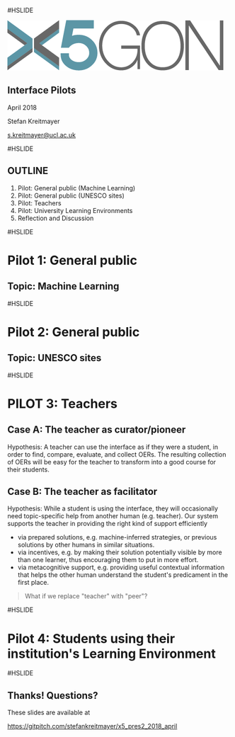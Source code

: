#HSLIDE

![Logo](images/x5gon_logo.png)

## Interface Pilots

April 2018

Stefan Kreitmayer

s.kreitmayer@ucl.ac.uk

#HSLIDE

## OUTLINE
1. Pilot: General public (Machine Learning)
2. Pilot: General public (UNESCO sites)
3. Pilot: Teachers
4. Pilot: University Learning Environments
5. Reflection and Discussion

#HSLIDE

# Pilot 1: General public
## Topic: Machine Learning

#HSLIDE

# Pilot 2: General public
## Topic: UNESCO sites

#HSLIDE

# PILOT 3: Teachers

## Case A: The teacher as curator/pioneer

Hypothesis: A teacher can use the interface as if they were a student, in order to find, compare, evaluate, and collect OERs. The resulting collection of OERs will be easy for the teacher to transform into a good course for their students.

## Case B: The teacher as facilitator

Hypothesis: While a student is using the interface, they will occasionally need topic-specific help from another human (e.g. teacher). Our system supports the teacher in providing the right kind of support efficiently
* via prepared solutions, e.g. machine-inferred strategies, or previous solutions by other humans in similar situations.
* via incentives, e.g. by making their solution potentially visible by more than one learner, thus encouraging them to put in more effort.
* via metacognitive support, e.g. providing useful contextual information that helps the other human understand the student's predicament in the first place.

> What if we replace "teacher" with "peer"?

#HSLIDE

# Pilot 4: Students using their institution's Learning Environment

#HSLIDE

## Thanks! Questions?

These slides are available at

https://gitpitch.com/stefankreitmayer/x5_pres2_2018_april
